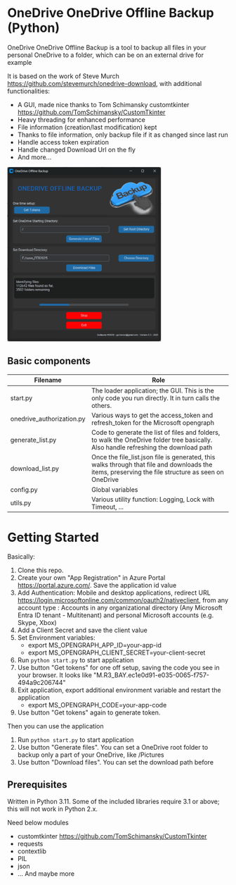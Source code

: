 # OneDrive OneDrive Offline Backup (Python)

OneDrive OneDrive Offline Backup is a tool to backup all files in your personal OneDrive to a folder, which can be on an external drive for example

It is based on the work of Steve Murch https://github.com/stevemurch/onedrive-download, with additional functionalities:
- A GUI, made nice thanks to Tom Schimansky customtkinter https://github.com/TomSchimansky/CustomTkinter
- Heavy threading for enhanced performance
- File information (creation/last modification) kept
- Thanks to file information, only backup file if it as changed since last run
- Handle access token expiration
- Handle changed Download Url on the fly
- And more...

<img src="imgs/Screenshot.png" width="350" title="Screenshot" alt="Screenshot">

## Basic components

| Filename                  | Role                                                                                                                                               |
| ------------------------- | -------------------------------------------------------------------------------------------------------------------------------------------------- |
| start.py                  | The loader application; the GUI. This is the only code you run directly. It in turn calls the others.                                              |
| onedrive_authorization.py | Various ways to get the access_token and refresh_token for the Microsoft opengraph                                                                 |
| generate_list.py          | Code to generate the list of files and folders, to walk the OneDrive folder tree basically. Also handle refreshing the download path               |
| download_list.py          | Once the file_list.json file is generated, this walks through that file and downloads the items, preserving the file structure as seen on OneDrive |
| config.py                 | Global variables                                                                                                                                   |
| utils.py                  | Various utility function: Logging, Lock with Timeout, ...                                                                                          |
# Getting Started

Basically:

1. Clone this repo.
2. Create your own "App Registration" in Azure Portal https://portal.azure.com/. Save the application id value
3. Add Authentication:
	Mobile and desktop applications,
	redirect URL https://login.microsoftonline.com/common/oauth2/nativeclient,
	from any account type : Accounts in any organizational directory (Any Microsoft Entra ID tenant - Multitenant) and personal Microsoft accounts (e.g. Skype, Xbox)
4. Add a Client Secret and save the client value
5. Set Environment variables:
   - export MS_OPENGRAPH_APP_ID=your-app-id
   - export MS_OPENGRAPH_CLIENT_SECRET=your-client-secret
5. Run `python start.py` to start application
4. Use button "Get tokens" for one off setup, saving the code you see in your browser. It looks like "M.R3_BAY.ec1e0d91-e035-0065-f757-494a9c206744"
5. Exit application, export additional environment variable and restart the application
   - export MS_OPENGRAPH_CODE=your-app-code
6. Use button "Get tokens" again to generate token.

Then you can use the application
1. Run `python start.py` to start application
2. Use button "Generate files". You can set a OneDrive root folder to backup only a part of your OneDrive, like /Pictures
3. Use button "Download files". You can set the download path before

## Prerequisites

Written in Python 3.11. Some of the included libraries require 3.1 or above; this will not work in Python 2.x.

Need below modules
- customtkinter https://github.com/TomSchimansky/CustomTkinter
- requests
- contextlib
- PIL
- json
- ... And maybe more
